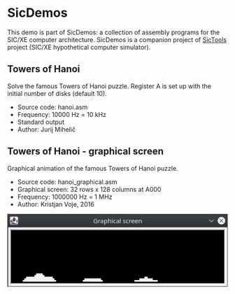 # SicDemos
This demo is part of SicDemos: a collection of assembly programs for the SIC/XE computer architecture. SicDemos is a companion project of [SicTools](https://github.com/jurem/SicTools) project (SIC/XE hypothetical computer simulator).

## Towers of Hanoi
Solve the famous Towers of Hanoi puzzle. Register A is set up with the initial number of disks (default 10).
* Source code: hanoi.asm
* Frequency: 10000 Hz = 10 kHz
* Standard output
* Author: Jurij Mihelič

## Towers of Hanoi - graphical screen
Graphical animation of the famous Towers of Hanoi puzzle.
* Source code: hanoi_graphical.asm
* Graphical screen: 32 rows x 128 columns at A000
* Frequency: 1000000 Hz = 1 MHz
* Author: Kristjan Voje, 2016

![Picture of the graphical screen and Towers of Hanoi in action](./hanoi_graphical.png)